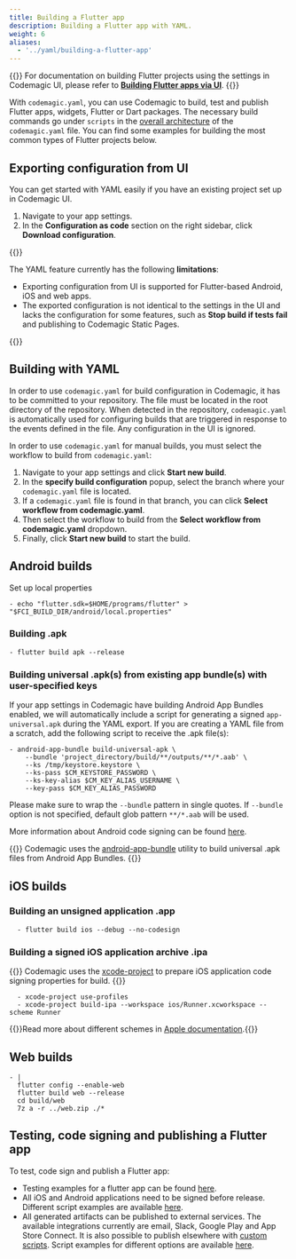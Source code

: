 ```yaml
---
title: Building a Flutter app
description: Building a Flutter app with YAML.
weight: 6
aliases:
  - '../yaml/building-a-flutter-app'
---
```


{{<notebox>}}
For documentation on building Flutter projects using the settings in Codemagic UI, please refer to [**Building Flutter apps via UI**](../flutter/flutter-projects).
{{</notebox>}}

With `codemagic.yaml`, you can use Codemagic to build, test and publish Flutter apps, widgets, Flutter or Dart packages. The necessary build commands go under `scripts` in the [overall architecture](../getting-started/yaml#template) of the `codemagic.yaml` file. You can find some examples for building the most common types of Flutter projects below.

## Exporting configuration from UI

You can get started with YAML easily if you have an existing project set up in Codemagic UI. 

1. Navigate to your app settings.
2. In the **Configuration as code** section on the right sidebar, click **Download configuration**.

{{<notebox>}}

The YAML feature currently has the following **limitations**:

* Exporting configuration from UI is supported for Flutter-based Android, iOS and web apps.
* The exported configuration is not identical to the settings in the UI and lacks the configuration for some features, such as **Stop build if tests fail** and publishing to Codemagic Static Pages.

{{</notebox>}}

## Building with YAML

In order to use `codemagic.yaml` for build configuration in Codemagic, it has to be committed to your repository. The file must be located in the root directory of the repository. When detected in the repository, `codemagic.yaml` is automatically used for configuring builds that are triggered in response to the events defined in the file. Any configuration in the UI is ignored.

In order to use `codemagic.yaml` for manual builds, you must select the workflow to build from `codemagic.yaml`:

1. Navigate to your app settings and click **Start new build**. 
3. In the **specify build configuration** popup, select the branch where your `codemagic.yaml` file is located.
4. If a `codemagic.yaml` file is found in that branch, you can click **Select workflow from codemagic.yaml**.
5. Then select the workflow to build from the **Select workflow from codemagic.yaml** dropdown.
6. Finally, click **Start new build** to start the build.

## Android builds

Set up local properties

    - echo "flutter.sdk=$HOME/programs/flutter" > "$FCI_BUILD_DIR/android/local.properties"

### Building .apk

    - flutter build apk --release

### Building universal .apk(s) from existing app bundle(s) with user-specified keys

If your app settings in Codemagic have building Android App Bundles enabled, we will automatically include a script for generating a signed `app-universal.apk` during the YAML export. If you are creating a YAML file from a scratch, add the following script to receive the .apk file(s):

    - android-app-bundle build-universal-apk \
        --bundle 'project_directory/build/**/outputs/**/*.aab' \
        --ks /tmp/keystore.keystore \
        --ks-pass $CM_KEYSTORE_PASSWORD \
        --ks-key-alias $CM_KEY_ALIAS_USERNAME \
        --key-pass $CM_KEY_ALIAS_PASSWORD

Please make sure to wrap the `--bundle` pattern in single quotes. If `--bundle` option is not specified, default glob pattern `**/*.aab` will be used.

More information about Android code signing can be found [here](../code-signing-yaml/signing/#setting-up-code-signing-for-android).

{{<notebox>}}
Codemagic uses the [android-app-bundle](https://github.com/codemagic-ci-cd/cli-tools/tree/master/docs/android-app-bundle#android-app-bundle) utility to build universal .apk files from Android App Bundles.
{{</notebox>}}

## iOS builds

### Building an unsigned application .app

      - flutter build ios --debug --no-codesign

### Building a signed iOS application archive .ipa

{{<notebox>}}
Codemagic uses the [xcode-project](https://github.com/codemagic-ci-cd/cli-tools/blob/master/docs/xcode-project/README.md#xcode-project) to prepare iOS application code signing properties for build.
{{</notebox>}}

      - xcode-project use-profiles
      - xcode-project build-ipa --workspace ios/Runner.xcworkspace --scheme Runner

{{<notebox>}}Read more about different schemes in [Apple documentation](https://help.apple.com/xcode/mac/current/#/dev0bee46f46).{{</notebox>}}

## Web builds

    - |
      flutter config --enable-web
      flutter build web --release
      cd build/web
      7z a -r ../web.zip ./*

## Testing, code signing and publishing a Flutter app

To test, code sign and publish a Flutter app:

* Testing examples for a flutter app can be found [here](../testing-yaml/testing/#flutter-test).
* All iOS and Android applications need to be signed before release. Different script examples are available [here](../publishing-yaml/distribution/).
* All generated artifacts can be published to external services. The available integrations currently are email, Slack, Google Play and App Store Connect. It is also possible to publish elsewhere with [custom scripts](../getting-started/yaml#scripts). Script examples for different options are available [here](../publishing-yaml/distribution/#publishing-a-flutter-package-to-pubdev).
